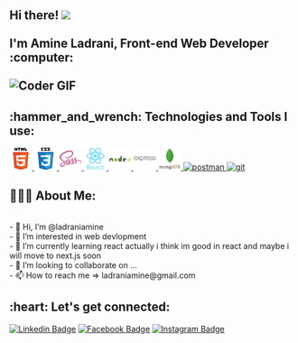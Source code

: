 <h2 align="left">
 <abc>
  <br>Hi there! <img src="https://user-images.githubusercontent.com/42378118/110234147-e3259600-7f4e-11eb-95be-0c4047144dea.gif" width="30"><br>
  <br> I'm Amine Ladrani, Front-end Web Developer :computer:<br>
  <br>
    <img src="https://media.giphy.com/media/SWoSkN6DxTszqIKEqv/giphy.gif" alt="Coder GIF" width="500">
 </abc>
</h2> 
<h2 align="left">:hammer_and_wrench: Technologies and Tools I use:</h2>
<p align="left">
    <a href="https://www.w3.org/html/" target="_blank"> <img src="https://raw.githubusercontent.com/devicons/devicon/master/icons/html5/html5-original-wordmark.svg" alt="html5" width="40" height="40"/> </a>
    <a href="https://www.w3schools.com/css/" target="_blank"> <img src="https://raw.githubusercontent.com/devicons/devicon/master/icons/css3/css3-original-wordmark.svg" alt="css3" width="40" height="40"/> </a>
<a href="https://sass-lang.com" target="_blank"> <img src="https://raw.githubusercontent.com/devicons/devicon/master/icons/sass/sass-original.svg" alt="sass" width="40" height="40"/> </a>
<a href="https://reactjs.org/" target="_blank"> <img src="https://raw.githubusercontent.com/devicons/devicon/master/icons/react/react-original-wordmark.svg" alt="react" width="40" height="40"/> </a>
<a href="https://nodejs.org" target="_blank"> <img src="https://raw.githubusercontent.com/devicons/devicon/master/icons/nodejs/nodejs-original-wordmark.svg" alt="nodejs" width="40" height="40"/> </a>
<a href="https://expressjs.com" target="_blank"> <img src="https://raw.githubusercontent.com/devicons/devicon/master/icons/express/express-original-wordmark.svg" alt="express" width="40" height="40"/> </a>
<a href="https://www.mongodb.com/" target="_blank"> <img src="https://raw.githubusercontent.com/devicons/devicon/master/icons/mongodb/mongodb-original-wordmark.svg" alt="mongodb" width="40" height="40"/> </a>
<a href="https://www.postman.com/" target="_blank"> <img src="https://www.vectorlogo.zone/logos/getpostman/getpostman-icon.svg" alt="postman" width="40" height="40"/> </a>
<a href="https://git-scm.com/" target="_blank"> <img src="https://www.vectorlogo.zone/logos/git-scm/git-scm-icon.svg" alt="git" width="40" height="40"/> </a>
    </p>

<h2 align="left">👨🏻‍💻 About Me:</h2>
<br>- 👋 Hi, I’m @ladraniamine<br>
- 👀 I’m interested in web devlopment<br> 
- 🌱 I’m currently learning react actually i think im good in react and maybe i will move to next.js soon<br>
- 💞️ I’m looking to collaborate on ...<br>
- 📫 How to reach me => ladraniamine@gmail.com<br>

<h2 align="left">:heart: Let's get connected:</h2>

[![Linkedin Badge](https://img.shields.io/badge/-amineladrani-blue?style=flat-square&logo=Linkedin&logoColor=white&link=https://www.linkedin.com/in/amine-ladrani-5b0b7a234)]([https://www.linkedin.com/in/AMINE_LADRANI](https://www.linkedin.com/in/amine-ladrani-5b0b7a234))
 [![Facebook Badge](https://img.shields.io/badge/-@amine_ladrani-3b5998?style=flat-square&labelColor=3b5998&logo=facebook&logoColor=white&link=https://www.facebook.com/amine.ladrani.9?mibextid=ZbWKwL)](https://www.facebook.com/amine_ladrani) 
 [![Instagram Badge](https://img.shields.io/badge/-@amine_ladrani-D7008A?style=flat-square&labelColor=D7008A&logo=Instagram&logoColor=white&link=https://www.instagram.com/invites/contact/?i=1ql0gfdv56vr8&utm_content=2rvqoje)](https://www.instagram.com/amine_.ldr/)




<!---
ladraniamine/ladraniamine is a ✨ special ✨ repository because its `README.md` (this file) appears on your GitHub profile.
You can click the Preview link to take a look at your changes.
--->
